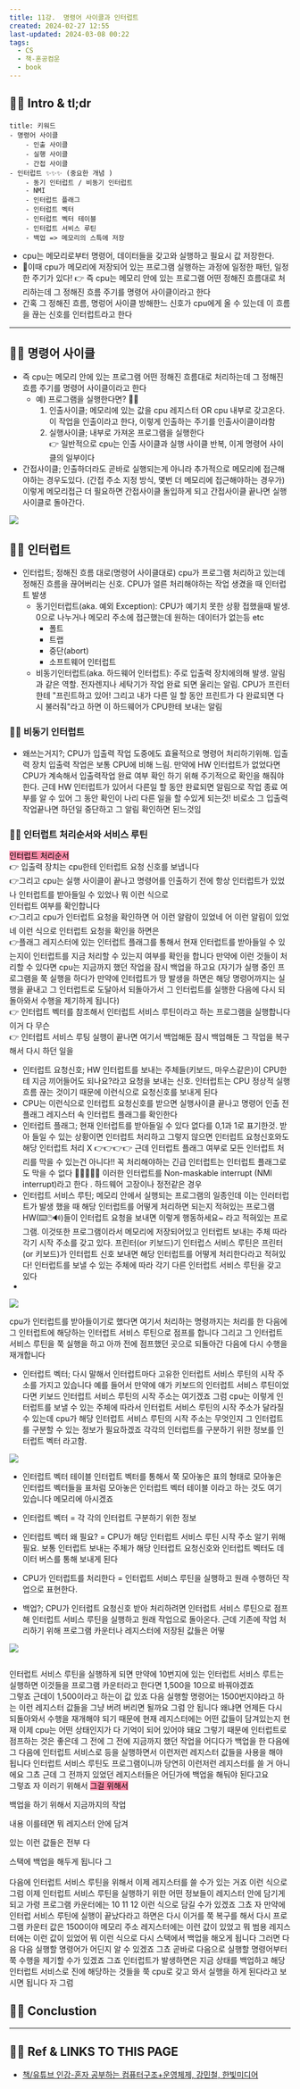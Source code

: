 ```yaml
---
title: 11강.  명령어 사이클과 인터럽트
created: 2024-02-27 12:55
last-updated: 2024-03-08 00:22
tags:
  - CS
  - 책-혼공컴운
  - book
---
```


## 👯‍♂️ Intro & tl;dr


```ad-note
title: 키워드
- 명령어 사이클
	- 인출 사이클
	- 실행 사이클
	- 간접 사이클
- 인터럽트 ✨✨✨ (중요한 개념 )
	- 동기 인터럽트 / 비동기 인터럽트 
	- NMI 
	- 인터럽트 플래그
	- 인터럽트 벡터
	- 인터럽트 벡터 테이블
	- 인터럽트 서비스 루틴
	- 백업 => 메모리의 스특에 저장
```

- cpu는 메모리로부터 명령어, 데이터들을 갖고와 실행하고 필요시 값 저장한다.
- 이때 cpu가 메모리에 저장되어 있는 프로그램 실행하는 과정에  일정한 패턴, 일정한 주기가 있다! 👉 즉 cpu는 메모리 안에 있는 프로그램 어떤 정해진 흐름대로 처리하는데 그 정해진 흐름 주기를 명령어 사이클이라고 한다
- 간혹 그 정해진 흐름, 명렁어 사이클 방해한느 신호가 cpu에게 올 수 있는데 이 흐름을 끊는 신호를 인터럽트라고 한다

--- 


## 👯‍♂️ 명령어 사이클

 - 즉 cpu는 메모리 안에 있는 프로그램 어떤 정해진 흐름대로 처리하는데 그 정해진 흐름 주기를 명령어 사이클이라고 한다
	 - 예) 프로그램을 실행한다면? 🤔💭
		 1. 인출사이클; 메모리에 있는 값을 cpu 레지스터 OR cpu 내부로 갖고온다. 이 작업을 인출이라고 한다, 이렇게 인출하는 주기를 인출사이클이라함
		 2. 실행사이클; 내부로 가져온 프로그램을 실행한다  
		👉 일반적으로 cpu는 인출 사이클과 실행 사이클 반복, 이게 명령어 사이클의 일부이다 
- 간접사이클; 인출하더라도 곧바로 실행되는게 아니라 추가적으로 메모리에 접근해야하는 경우도있다. (간접 주소 지정 방식,  몇번 더 메모리에 접근해야하는 경우가) 이렇게 메모리접근 더 필요하면 간접사이클 돌입하게 되고 간접사이클 끝나면 실행사이클로 돌아간다.

![](https://i.imgur.com/p1jq7le.png)

 

## 👯‍♂️ 인터럽트

- 인터럽트; 정해진 흐름 대로(명령어 사이클대로) cpu가 프로그램 처리하고 있는데 정해진 흐름을 끊어버리는 신호. CPU가 얼른 처리해야하는 작업 생겼을 때 인터럽트 발생
	- 동기인터럽트(aka. 예외 Exception): CPU가 예기치 못한 상황 접했을때 발생. 0으로 나누거나 메모리 주소에 접근했는데 원하는 데이터가 없는등 etc
		- 폴트
		- 트랩
		- 중단(abort)
		- 소프트웨어 인터럽트
	- 비동기인터럽트(aka. 하드웨어 인터럽트): 주로 입출력 장치에의해 발생. 알림과 같은 역할. 전자렌지나 세탁기가 작업 완료 되면 울리는 알림.  CPU가 프린터한테 "프린트하고 있어! 그리고 내가 다른 일 할 동안 프린트가 다 완료되면 다시 불러줘"라고 하면 이 하드웨어가 CPU한테 보내는 알림

### 👯‍♂️ 비동기 인터럽트

- 왜쓰는거지?; CPU가 입출력 작업 도중에도 효율적으로 명령어 처리하기위해. 입출력 장치 입출력 작업은 보통 CPU에 비해 느림. 만약에 HW 인터럽트가 없었다면 CPU가 계속해서 입출력작업 완료 여부 확인 하기 위해 주기적으로 확인을 해줘야한다. 근데 HW 인터럽트가 있어서 다른일 할 동안 완료되면 알림으로 작업 종료 여부를 알 수 있어 그 동안 확인이 나리 다른 일을 할 수있게 되는것! 비로소 그 입출력 작업끝나면 하던일 중단하고 그 알림 확인하면 된느것임
### 👯‍♂️ 인터럽트 처리순서와 서비스 루틴



<mark style="background: #FF5582A6;">인터럽트 처리순서</mark>  
👉 입출력 장치는 cpu한테 인터럽트 요청 신호를 보냅니다  
👉그리고 cpu는 실행 사이클이 끝나고 명령어를 인출하기 전에 항상 인터럽트가 있었나 인터럽트를 받아들일 수 있었나 뭐 이런 식으로  
인터럽트 여부를 확인합니다  
👉그리고 cpu가 인터럽트 요청을 확인하면 어 이런 알람이 있었네 어 이런 알림이 있었네 이런 식으로 인터럽트 요청을 확인을 하면은  
👉플래그 레지스터에 있는 인터럽트 플래그를 통해서 현재 인터럽트를 받아들일 수 있는지이 인터럽트를 지금 처리할 수 있는지 여부를 확인을 합니다 만약에 이런 것들이 처리할 수 있다면 cpu는 지금까지 했던 작업을 잠시 백업을 하고요  (자기가 실행 중인 프로그램을  쭉 실행을 하다가 만약에 인터럽트가 땅 발생을 하면은 해당 명령어까지는 실행을 끝내고 그 인터럽트로 도달아서 되돌아가서 그 인터럽트를 실행한 다음에 다시 되돌아와서 수행을 제기하게 됩니다)  
👉 인터럽트 벡터를 참조해서 인터럽트 서비스 루틴이라고 하는 프로그램을 실행합니다 이거 다 무슨  
👉 인터럽트 서비스 루팅 실행이 끝나면 여기서 백업해둔 잠시 백업해둔 그 작업을 복구해서 다시 하던 일을


- 인터럽트 요청신호; HW 인터럽트를 보내는 주체들(키보드, 마우스같은)이 CPU한테 지금  끼어들어도 되나요?라고 요청을 보내는 신호. 인터럽트는 CPU 정상적 실행 흐름 끊는 것이기 때문에 이런식으로 요청신호를 보내게 된다 
- CPU는 이런식으로 인터럽트 요청신호를 받으면 실행사이클 끝나고 명령어 인출 전 플래그 레지스터 속 인터럽트 플래그를 확인한다
- 인터럽트 플래그;  현재 인터럽트를 받아들일 수 있다 없다를 0,1과 1로 표기한것.  받아 들일 수 있는 상황이면 인터럽트 처리하고 그렇지 않으면 인터럽트 요청신호와도 해당 인터럽트 처리 X  👉👉👉👉 근데 인터럽트 플래그 여부로 모든 인터럽트 처리를 막을 수 있는건 아니다!! 꼭 처리해야하는 긴급 인터럽트는 인터럽트 플래그로도 막을 수 없다 🥵🥵🥵🥵🥵 이러한 인터럽트를  Non-maskable interrupt (NMI interrupt)라고 한다 . 하드웨어 고장이나 정전같은 경우 
- 인터럽트 서비스 루틴;  메모리 안에서 실행되는 프로그램의 일종인데 이는 인러터럽트가 발생 했을 때 해당 인터럽트를 어떻게 처리하면 되는지 적혀있는 프로그램 HW(⌨️🖱️🔊)들이 인터럽트 요청을 보내면 이렇게 행동하세요~ 라고 적혀있는 프로그램. 이것또한 프로그램이라서 메모리에 저장되어있고 인터럽트 보내는 주체 따라 각기 시작 주소를 갖고 있다. 프린터(or 키보드)기 인터럽스 서비스 루틴은 프린터(or 키보드)가 인터럽트 신호 보내면 해당 인터럽트를 어떻게 처리한다라고 적혀있다!  인터럽트를 보낼 수 있는 주체에 따라 각기 다른 인터럽트 서비스 루틴을 갖고 있다 
- 
![](https://i.imgur.com/xVssNp7.png)

cpu가 인터럽트를 받아들이기로 했다면 여기서 처리하는 명령까지는 처리를 한 다음에 그 인터럽트에 해당하는 인터럽트 서비스 루틴으로 점프를 합니다 그리고 그 인터럽트 서비스 루틴을 쭉 실행을 하고 아까 전에 점프했던 곳으로 되돌아간 다음에  다시 수행을 재개합니다


- 인터럽트 벡터;  다시 말해서 인터럽트마다  고유한 인터럽트 서비스 루틴의 시작 주소를 가지고 있습니다 예를 들어서 만약에 얘가 키보드의 인터럽트 서비스 루틴이었다면 키보드 인터럽트 서비스 루틴의 시작 주소는 여기겠죠 그럼 cpu는 이렇게 인터럽트를 보낼 수 있는 주체에 따라서 인터럽트 서비스 루틴의 시작 주소가 달라질 수 있는데 cpu가 해당 인터럽트 서비스 루틴의 시작 주소는 무엇인지 그 인터럽트를 구분할 수 있는 정보가 필요하겠죠 각각의 인터럽트를 구분하기 위한 정보를 인터럽트 벡터 라고함.

![](https://i.imgur.com/xmLZ5wA.png)

- 인터럽트 벡터 테이블 인터럽트 벡터를 통해서 쭉 모아놓은 표의 형태로 모아놓은 인터럽트 벡터들을 표처럼 모아놓은 인터럽트 벡터 테이블 이라고 하는 것도 여기 있습니다 메모리에 아시겠죠
- 인터럽트 벡터  = 각 각의 인터럽트 구분하기 위한 정보
- 인터럽트 벡터 왜 필요? = CPU가 해당 인터럽트 서비스 루틴 시작 주소 알기 위해 필요. 보통 인터럽트 보내는 주체가 해당 인터럽트 요청신호와 인터럽트 벡터도 데이터 버스를 통해 보내게 된다 

- CPU가 인터럽트를 처리한다 = 인터럽트 서비스 루틴을 실행하고 원래 수행하던 작업으로 표현한다. 
- 백업?; CPU가 인터럽트 요청신호 받아 처리하려면 인터럽트 서비스 루틴으로 점프해 인터럽트 서비스 루틴을 실행하고 원래 작업으로 돌아온다. 근데 기존에 작업 처리하기 위해 프로그램 카운터나 레지스터에 저장된 값들은 어떻



![](https://i.imgur.com/jSvjdn1.png)


```
```

인터럽트 서비스 루틴을 실행하게 되면 만약에 10번지에 있는 인터럽트 서비스 루트는 실행하면 이것들을 프로그램 카운터라고 한다면 1,500을 10으로 바꿔야겠죠  
그렇죠 근데이 1,500이라고 하는이 값 있죠 다음 실행할 명령어는 1500번지야라고 하는 이런 레지스터 값들을 그냥 버려 버리면 될까요 그럼 안 됩니다 왜냐면 언제든 다시 되돌아와서 수행을 재개해야 되기 때문에 현재 레지스터에는 어떤 값들이 담겨있는지 현재 이제 cpu는 어떤 상태인지가 다 기억이 되어 있어야 돼요 그렇기 때문에 인터럽트로 점프하는 것은 좋은데 그 전에 그 전에 지금까지 했던 작업을 어디다가 백업을 한 다음에 그 다음에 인터럽트 서비스로 등을 실행하면서 이런저런 레지스터 값들을 사용을 해야 됩니다 인터럽트 서비스 루틴도 프로그램이니까 당연히 이런저런 레지스터를 쓸 거 아니에요 그쵸 근데 그 전까지 있었던 레지스터들은 어딘가에 백업을 해둬야 된다고요  
그렇죠 자 이러기 위해서 <mark style="background: #FF5582A6;">그걸 위해서

백업을 하기 위해서 지금까지의 작업

내용 이를테면 뭐 레지스터 안에 담겨

있는 이런 값들은 전부 다

스택에 백업을 해두게 됩니다 그  
</mark>  
다음에 인터럽트 서비스 루틴을 위해서 이제 레지스터를 쓸 수가 있는 거죠 이런 식으로 그럼 이제 인터럽트 서비스 루틴을 실행하기 위한 어떤 정보들이 레지스터 안에 담기게 되고 가령 프로그램 카운터에는 10 11 12 이런 식으로 담길 수가 있겠죠 그쵸 자 만약에 인터럽 서비스 루틴에 실행이 끝났다라고 하면은 다시 이거를 쭉 복구를 해서 다시 프로그램 카운터 값은 1500이야 메모리 주소 레지스터에는 이런 값이 있었고 뭐 범용 레지스터에는 이런 값이 있었어 뭐 이런 식으로 다시 스택에서 백업을 해오게 됩니다 그러면 다음 다음 실행할 명령어가 어딘지 알 수 있겠죠 그쵸 곧바로 다음으로 실행할 명령어부터 쭉 수행을 제기할 수가 있겠죠 그죠 인터럽트가 발생하면은 지금 상태를 백업하고 해당 인터럽트 서비스로 진에 해당하는 것들을 쭉 cpu로 갖고 와서 실행을 하게 된다라고 보시면 됩니다 자 그럼


## 👯‍♂️ Conclustion


--- 

## 👯‍♂️ Ref & LINKS TO THIS PAGE

- [책/유튜브 인강-혼자 공부하는 컴퓨터구조+운영체제, 강민철, 한빛미디어](https://www.youtube.com/watch?v=kFWP6sFKyp0&list=PLYH7OjNUOWLUz15j4Q9M6INxK5J3-59GC)












